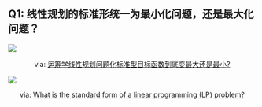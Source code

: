 ## Q1: 线性规划的标准形统一为最小化问题，还是最大化问题？

<div grid="~ cols-2 gap-4">

<div class="mt-2 text-xs">

![](https://vip2.loli.io/2023/12/07/PX9iLYDCtTx4pum.webp)

<center>via: <a href="https://www.zhihu.com/question/417812934" target="_blank">运筹学线性规划问题化标准型目标函数到底变最大还是最小?</a></center>

</div>

<div text-xs mb-6>

![](https://vip2.loli.io/2023/12/07/dMlJ8EcvekzbNXK.webp)

<center>via: <a href="https://math.stackexchange.com/questions/222449/what-is-the-standard-form-of-a-linear-programming-lp-problem/222503" target="_blank">What is the standard form of a linear programming (LP) problem?</a></center>

</div>

</div>

<!-- 

教材上给出的线性规划的标准形统一成最小化问题。网上搜集资料时，发现很多资料的标准形都是统一为最大化问题。

针对这个疑惑，国内外的网友给出了这样的解释。

知乎网友表示线性规划的标准形统一为最小化问题，还是最大化问题不重要，应关注线性规划问题的标准形。他认为标准形统一为最小化问题更常见。

问答网站—Mathematics网友表示线性规划的标准形统一为最小化问题和最大化问题是书籍作者的偏好，他也认为标准形统一为最小化问题更常见。

我也尝试去询问ai，GPT4认为标准形通常表示为最大化问题，最大化问题和最小化问题在数学上是等价的，因为可以通过取目标函数系数的相反数来将一个最小化问题转换为最大化问题，反之亦然。

接着四方资料（教材，知乎网友，国外网友，ai），将线性规划转换为标准形，转换为最大化问题，最小化问题都是ok的。

化标准形是求解单纯形法的前提，如果将线性规划问题转为标准形，统一为极大化问题，
则化标准形的步骤可以总结为以下四句口诀

1、目标函数最大
2、约束条件等式
3、决策变量非负
4、资源限量非负
 -->